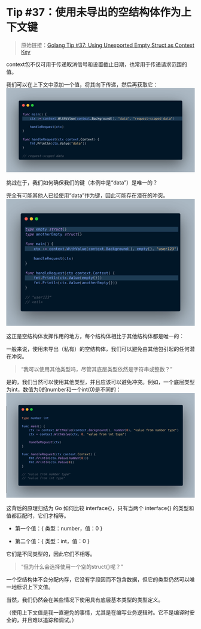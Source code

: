 # Tip #37：使用未导出的空结构体作为上下文键
> 原始链接：[Golang Tip #37: Using Unexported Empty Struct as Context Key](https://twitter.com/func25/status/1763897057511899516)
>

context包不仅可用于传递取消信号和设置截止日期，也常用于传递请求范围的值。

我们可以在上下文中添加一个值，将其向下传递，然后再获取它：
![](./images/037/37_01.png)

挑战在于，我们如何确保我们的键（本例中是“data”）是唯一的？

完全有可能其他人已经使用“data”作为键，因此可能存在潜在的冲突。
![](./images/037/37_02.png)

这正是空结构体发挥作用的地方，每个结构体相比于其他结构体都是唯一的：

一般来说，使用未导出（私有）的空结构体，我们可以避免由其他包引起的任何潜在冲突。

> “我可以使用其他类型吗，尽管其底层类型依然是字符串或整数？”

是的，我们当然可以使用其他类型，并且应该可以避免冲突。例如，一个底层类型为int，数值为0的number和一个int(0)是不同的：
![](./images/037/37_03.png)

这背后的原理归结为 Go 如何比较 interface{}，只有当两个 interface{} 的类型和值都匹配时，它们才相等。

- 第一个值：{ 类型：number，值：0 }

- 第二个值：{ 类型：int，值：0 }

它们是不同类型的，因此它们不相等。

> “但为什么会选择使用一个空的struct{}呢？”

一个空结构体不会分配内存，它没有字段因而不包含数据，但它的类型仍然可以唯一地标识上下文值。

当然，我们仍然会在某些情况下使用具有底层基本类型的类型定义。

（使用上下文值是我一直避免的事情，尤其是在编写业务逻辑时。它不是编译时安全的，并且难以追踪和调试。）